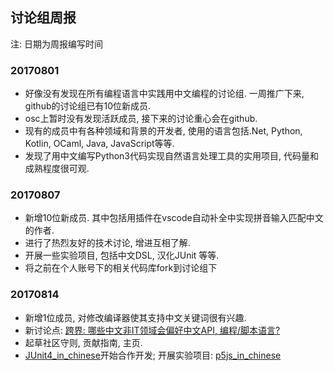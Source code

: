 ## 讨论组周报

注: 日期为周报编写时间

### 20170801
- 好像没有发现在所有编程语言中实践用中文编程的讨论组. 一周推广下来, github的讨论组已有10位新成员. 
- osc上暂时没有发现活跃成员, 接下来的讨论重心会在github.
- 现有的成员中有各种领域和背景的开发者, 使用的语言包括.Net, Python, Kotlin, OCaml, Java, JavaScript等等.
- 发现了用中文编写Python3代码实现自然语言处理工具的实用项目, 代码量和成熟程度很可观.

### 20170807
- 新增10位新成员. 其中包括用插件在vscode自动补全中实现拼音输入匹配中文的作者.
- 进行了热烈友好的技术讨论, 增进互相了解.
- 开展一些实验项目, 包括中文DSL, 汉化JUnit 等等.
- 将之前在个人账号下的相关代码库fork到讨论组下
    
### 20170814
- 新增1位成员, 对修改编译器使其支持中文关键词很有兴趣.
- 新讨论点: [跨界: 哪些中文非IT领域会偏好中文API, 编程/脚本语言?](https://github.com/program-in-chinese/overview/issues/19)
- 起草社区守则, 贡献指南, 主页.
- [JUnit4_in_chinese](https://github.com/program-in-chinese/junit4_in_chinese)开始合作开发; 开展实验项目: [p5js_in_chinese](https://github.com/program-in-chinese/p5js_in_chinese)
